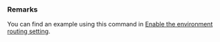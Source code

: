 ### Remarks

You can find an example using this command in [Enable the environment routing setting](../../../../admin/default-environment-routing.md##enable-the-environment-routing-setting).
